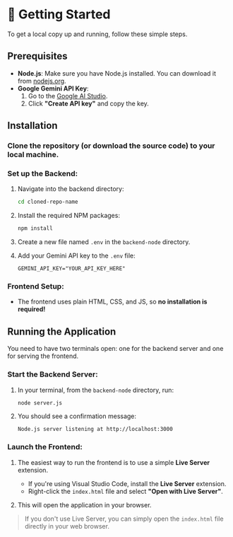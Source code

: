 # 🚀 Getting Started

To get a local copy up and running, follow these simple steps.

## Prerequisites

- **Node.js**: Make sure you have Node.js installed. You can download it from [nodejs.org](https://nodejs.org).
- **Google Gemini API Key**:
  1. Go to the [Google AI Studio](https://makersuite.google.com/app).
  2. Click **"Create API key"** and copy the key.

## Installation

### Clone the repository (or download the source code) to your local machine.

### Set up the Backend:

1. Navigate into the backend directory:

    ```bash
    cd cloned-repo-name
    ```

2. Install the required NPM packages:

    ```bash
    npm install
    ```

3. Create a new file named `.env` in the `backend-node` directory.

4. Add your Gemini API key to the `.env` file:

    ```env
    GEMINI_API_KEY="YOUR_API_KEY_HERE"
    ```

### Frontend Setup:

- The frontend uses plain HTML, CSS, and JS, so **no installation is required!**

## Running the Application

You need to have two terminals open: one for the backend server and one for serving the frontend.

### Start the Backend Server:

1. In your terminal, from the `backend-node` directory, run:

    ```bash
    node server.js
    ```

2. You should see a confirmation message:

    ```
    Node.js server listening at http://localhost:3000
    ```

### Launch the Frontend:

1. The easiest way to run the frontend is to use a simple **Live Server** extension.
   - If you're using Visual Studio Code, install the **Live Server** extension.
   - Right-click the `index.html` file and select **"Open with Live Server"**.

2. This will open the application in your browser.

> If you don't use Live Server, you can simply open the `index.html` file directly in your web browser.
